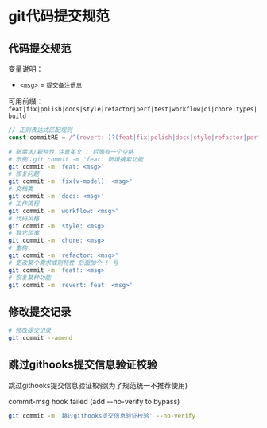 # git代码提交规范

## 代码提交规范

变量说明：

- `<msg>` = `提交备注信息`

可用前缀：`feat|fix|polish|docs|style|refactor|perf|test|workflow|ci|chore|types|build`

```js
// 正则表达式匹配规则
const commitRE = /^(revert: )?(feat|fix|polish|docs|style|refactor|perf|test|workflow|ci|chore|types|build)(\(.+\))?!?: .{1,50}/
```

```bash
# 新需求/新特性 注意英文 : 后面有一个空格
# 示例：git commit -m 'feat: 新增搜索功能'
git commit -m 'feat: <msg>'
# 修复问题
git commit -m 'fix(v-model): <msg>'
# 文档类
git commit -m 'docs: <msg>'
# 工作流程
git commit -m 'workflow: <msg>'
# 代码风格
git commit -m 'style: <msg>'
# 其它琐事
git commit -m 'chore: <msg>'
# 重构
git commit -m 'refactor: <msg>'
# 更改某个需求或则特性 后面加个 ! 号
git commit -m 'feat!: <msg>'
# 恢复某种功能
git commit -m 'revert: feat: <msg>'
```

## 修改提交记录

```bash
# 修改提交记录
git commit --amend
```

## 跳过githooks提交信息验证校验

跳过githooks提交信息验证校验(为了规范统一不推荐使用)

commit-msg hook failed (add --no-verify to bypass)

```bash
git commit -m '跳过githooks提交信息验证校验' --no-verify
```
